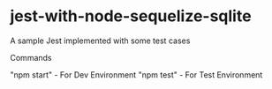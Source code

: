 # jest-with-node-sequelize-sqlite
A sample Jest implemented with some test cases 


Commands


"npm start" - For Dev Environment
"npm test" - For Test Environment
